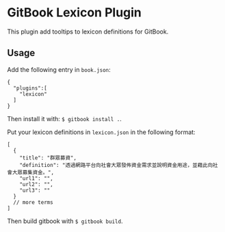 GitBook Lexicon Plugin
======================

This plugin add tooltips to lexicon definitions for GitBook.

Usage
-----

Add the following entry in `book.json`:

```
{
  "plugins":[
    "lexicon"
  ]
}
```

Then install it with: ```$ gitbook install .```.

Put your lexicon definitions in `lexicon.json` in the following format:

```
[
  {
    "title": "群眾募資",
    "definition": "透過網路平台向社會大眾發佈資金需求並說明資金用途，並藉此向社會大眾募集資金。",
    "url1": "",
    "url2": "",
    "url3": ""
  }
  // more terms
]
```

Then build gitbook with ```$ gitbook build```.
